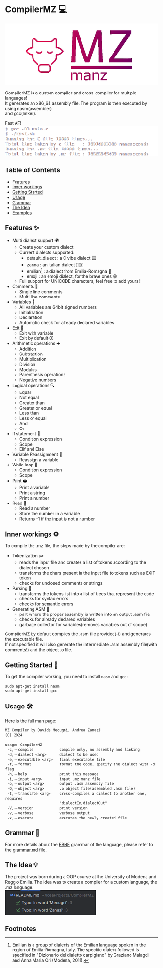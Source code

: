 # CompilerMZ :computer:

![Compiler logo](READMESOURCES/logo.png)

CompilerMZ is a custom compiler and cross-compiler for multiple languages! \
It generates an x86_64 assembly file. The program is then executed by using nasm(assembler) \
and gcc(linker).

Fast AF! \
![C vs MZ](READMESOURCES/CvsMZ.png)

## Table of Contents

- [Features](#features-sparkles)
- [Inner workings](#inner-workings-gear)
- [Getting Started](#getting-started-rocket)
- [Usage](#usage-hammer_and_wrench)
- [Grammar](#grammar-book)
- [The Idea](#the-idea-bulb)
- [Examples](examples.md)

## Features :sparkles:

- Multi dialect support :earth_africa:
    - Create your custom dialect
    - Current dialects supported:
        - default_dialect : a C vibe dialect :keyboard:
        - zanna : an italian dialect :it:
        - emilian[^1] : a dialect from Emilia-Romagna :spaghetti:
        - emoji : an emoji dialect, for the brave ones :smiley:
    - Full support for UNICODE characters, feel free to add yours!
- Comments :speech_balloon:
    - Single line comments
    - Multi line comments
- Variables :abacus:
    - All variables are 64bit signed numbers
    - Initialization
    - Declaration
    - Automatic check for already declared variables
- Exit :door:
    - Exit with variable
    - Exit by default(0)
- Arithmetic operations :heavy_plus_sign:
    - Addition
    - Subtraction
    - Multiplication
    - Division
    - Modulus
    - Parenthesis operations
    - Negative numbers
- Logical operations :mag:
    - Equal
    - Not equal
    - Greater than
    - Greater or equal
    - Less than
    - Less or equal
    - And
    - Or
- If statement :triangular_flag_on_post:
    - Condition expression
    - Scope
    - Elif and Else
- Variable Reassignment :arrows_counterclockwise:
    - Reassign a variable
- While loop :repeat:
    - Condition expression
    - Scope
- Print :printer:
    - Print a variable
    - Print a string
    - Print a number
- Read :blue_book:
    - Read a number
    - Store the number in a variable
    - Returns -1 if the input is not a number

## Inner workings :gear:

To compile the .mz file, the steps made by the compiler are:

- Tokenization :scissors:
    - reads the input file and creates a list of tokens according to the dialect chosen
    - transforms the chars present in the input file to tokens such as EXIT token
    - checks for unclosed comments or strings
- Parsing :deciduous_tree:
    - transforms the tokens list into a list of trees that represent the code
    - checks for syntax errors
    - checks for semantic errors
- Generating ASM :hammer:
    - part where the proper assembly is written into an output .asm file
    - checks for already declared variables
    - garbage collector for variables(removes variables out of scope)

CompilerMZ by default compiles the .asm file provided(-i) and generates the executable file. \
If not specified it will also generate the intermediate .asm assembly file(with comments!) and the object .o file.

## Getting Started :rocket:

To get the compiler working, you need to install `nasm` and `gcc`:

```shell
sudo apt-get install nasm
sudo apt-get install gcc
```

## Usage :hammer_and_wrench:

Here is the full man page:

```shell
MZ Compiler by Davide Mecugni, Andrea Zanasi
(C) 2024

usage: CompilerMZ
 -c,--compile            compile only, no assembly and linking
 -d,--dialect <arg>      dialect to be used
 -e,--executable <arg>   final executable file
 -f,--format             format the code, specify the dialect with -d flag
 -h,--help               print this message
 -i,--input <arg>        input .mz manz file
 -o,--output <arg>       output .asm assembly file
 -O,--object <arg>       .o object file(assembled .asm file)
 -t,--translate <arg>    cross-compiles a dialect to another one, requires
                         "dialectIn,dialectOut"
 -V,--version            print version
 -v,--verbose            verbose output
 -x,--execute            executes the newly created file
```

## Grammar :book:

For more details about the [EBNF](https://en.wikipedia.org/wiki/Extended_Backus%E2%80%93Naur_form) grammar of the
language, please refer to the [grammar.md](grammar.md) file.

## The Idea :bulb:

The project was born during a OOP course at the University of Modena and Reggio Emilia. The idea was to create a
compiler for a custom language, the .mz language.  
<img src="READMESOURCES/warning.png" alt="CompilerMZ"></img>

## Footnotes

[^1]: Emilian is a group of dialects of the Emilian language spoken in the region of Emilia-Romagna, Italy. The specific
dialect followed is specified in "Dizionario del dialetto carpigiano" by Graziano Malagoli and Anna Maria Ori (Modena,
2011).
